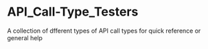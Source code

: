 # API_Call-Type_Testers
A collection of dfferent types of API call types for quick reference or general help
